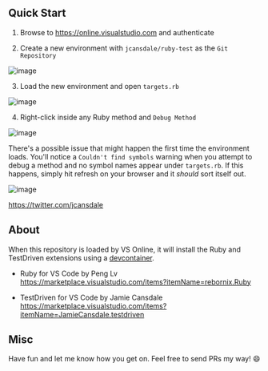 ## Quick Start

1. Browse to https://online.visualstudio.com and authenticate

2. Create a new environment with `jcansdale/ruby-test` as the `Git Repository`

![image](https://user-images.githubusercontent.com/11719160/71179635-7bf7c500-2268-11ea-987c-d84474137186.png)

3. Load the new environment and open `targets.rb`

![image](https://user-images.githubusercontent.com/11719160/71179866-e9a3f100-2268-11ea-83cf-2436a3d32c57.png)

4. Right-click inside any Ruby method and `Debug Method`

![image](https://user-images.githubusercontent.com/11719160/71180059-51f2d280-2269-11ea-8025-898e91338dae.png)

There's a possible issue that might happen the first time the environment loads. You'll notice a `Couldn't find symbols` warning when you attempt to debug a method and no symbol names appear under `targets.rb`. If this happens, simply hit refresh on your browser and it _should_ sort itself out.

![image](https://user-images.githubusercontent.com/11719160/71179935-0fc99100-2269-11ea-990d-5f62fe8822d0.png)

https://twitter.com/jcansdale

## About

When this repository is loaded by VS Online, it will install the Ruby and TestDriven extensions using a [devcontainer](.devcontainer/devcontainer.json).

- Ruby for VS Code by Peng Lv
https://marketplace.visualstudio.com/items?itemName=rebornix.Ruby

- TestDriven for VS Code by Jamie Cansdale
https://marketplace.visualstudio.com/items?itemName=JamieCansdale.testdriven

## Misc

Have fun and let me know how you get on. Feel free to send PRs my way! 😄
